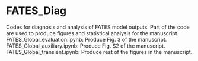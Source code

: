 # FATES_Diag
Codes for diagnosis and analysis of FATES model outputs. Part of the code are used to produce figures and statistical analysis for the manuscript.
FATES_Global_evaluation.ipynb: Produce Fig. 3 of the manuscript.
FATES_Global_auxiliary.ipynb: Produce Fig. S2 of the manuscript.
FATES_Global_transient.ipynb: Produce rest of the figures in the manuscript.

